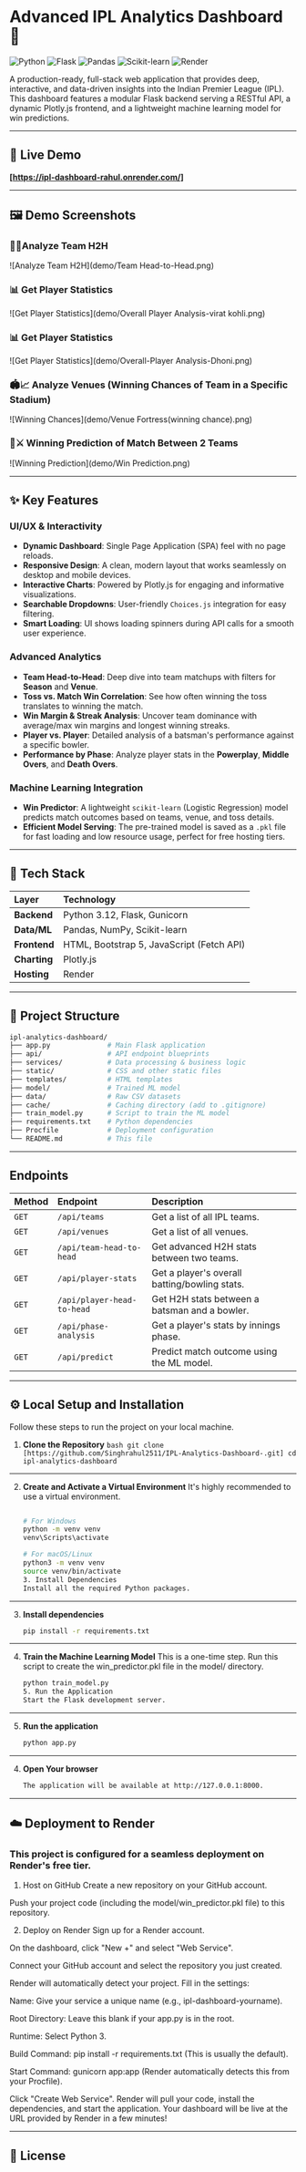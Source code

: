 # Advanced IPL Analytics Dashboard 🏏

![Python](https://img.shields.io/badge/Python-3.12-blue.svg) ![Flask](https://img.shields.io/badge/Flask-2.2.2-black.svg) ![Pandas](https://img.shields.io/badge/Pandas-2.2-blue.svg) ![Scikit-learn](https://img.shields.io/badge/Scikit--learn-1.4-orange.svg) ![Render](https://img.shields.io/badge/Deploy-Render-46E3B7.svg)

A production-ready, full-stack web application that provides deep, interactive, and data-driven insights into the Indian Premier League (IPL). This dashboard features a modular Flask backend serving a RESTful API, a dynamic Plotly.js frontend, and a lightweight machine learning model for win predictions.

---

## 🚀 Live Demo

**[https://ipl-dashboard-rahul.onrender.com/]**

---

## 🖼️ **Demo Screenshots**

### 🏏🤝Analyze Team H2H
![Analyze Team H2H](demo/Team Head-to-Head.png)

### 📊 Get Player Statistics
![Get Player Statistics](demo/Overall Player Analysis-virat kohli.png)

### 📊 Get Player Statistics
![Get Player Statistics](demo/Overall-Player Analysis-Dhoni.png)

### 🏟️📈 Analyze Venues (Winning Chances of Team in a Specific Stadium)
![Winning Chances](demo/Venue Fortress(winning chance).png)

### 🔮⚔️ Winning Prediction of Match Between 2 Teams
![Winning Prediction](demo/Win Prediction.png)

---

## ✨ Key Features

### UI/UX & Interactivity
-   **Dynamic Dashboard**: Single Page Application (SPA) feel with no page reloads.
-   **Responsive Design**: A clean, modern layout that works seamlessly on desktop and mobile devices.
-   **Interactive Charts**: Powered by Plotly.js for engaging and informative visualizations.
-   **Searchable Dropdowns**: User-friendly `Choices.js` integration for easy filtering.
-   **Smart Loading**: UI shows loading spinners during API calls for a smooth user experience.

### Advanced Analytics
-   **Team Head-to-Head**: Deep dive into team matchups with filters for **Season** and **Venue**.
-   **Toss vs. Match Win Correlation**: See how often winning the toss translates to winning the match.
-   **Win Margin & Streak Analysis**: Uncover team dominance with average/max win margins and longest winning streaks.
-   **Player vs. Player**: Detailed analysis of a batsman's performance against a specific bowler.
-   **Performance by Phase**: Analyze player stats in the **Powerplay**, **Middle Overs**, and **Death Overs**.

### Machine Learning Integration
-   **Win Predictor**: A lightweight `scikit-learn` (Logistic Regression) model predicts match outcomes based on teams, venue, and toss details.
-   **Efficient Model Serving**: The pre-trained model is saved as a `.pkl` file for fast loading and low resource usage, perfect for free hosting tiers.

---

## 🔧 Tech Stack

| Layer       | Technology                                                |
| :---------- | :-------------------------------------------------------- |
| **Backend** | Python 3.12, Flask, Gunicorn                              |
| **Data/ML** | Pandas, NumPy, Scikit-learn                               |
| **Frontend**| HTML, Bootstrap 5, JavaScript (Fetch API)                 |
| **Charting**| Plotly.js                                                 |
| **Hosting** | Render                                                    |

---

## 📁 Project Structure
```bash
ipl-analytics-dashboard/
├── app.py              # Main Flask application
├── api/                # API endpoint blueprints
├── services/           # Data processing & business logic
├── static/             # CSS and other static files
├── templates/          # HTML templates
├── model/              # Trained ML model
├── data/               # Raw CSV datasets
├── cache/              # Caching directory (add to .gitignore)
├── train_model.py      # Script to train the ML model
├── requirements.txt    # Python dependencies
├── Procfile            # Deployment configuration
└── README.md           # This file

```
---

## Endpoints

| Method | Endpoint                     | Description                                    |
| :----- | :--------------------------- | :--------------------------------------------- |
| `GET`  | `/api/teams`                 | Get a list of all IPL teams.                   |
| `GET`  | `/api/venues`                | Get a list of all venues.                      |
| `GET`  | `/api/team-head-to-head`     | Get advanced H2H stats between two teams.      |
| `GET`  | `/api/player-stats`          | Get a player's overall batting/bowling stats.  |
| `GET`  | `/api/player-head-to-head`   | Get H2H stats between a batsman and a bowler.  |
| `GET`  | `/api/phase-analysis`        | Get a player's stats by innings phase.         |
| `GET`  | `/api/predict`               | Predict match outcome using the ML model.      |

---

## ⚙️ Local Setup and Installation

Follow these steps to run the project on your local machine.

1. **Clone the Repository**
        ```bash
        git clone [https://github.com/Singhrahul2511/IPL-Analytics-Dashboard-.git]
        cd ipl-analytics-dashboard
        ```
---
2. **Create and Activate a Virtual Environment**
It's highly recommended to use a virtual environment.

    ```bash

    # For Windows
    python -m venv venv
    venv\Scripts\activate

    # For macOS/Linux
    python3 -m venv venv
    source venv/bin/activate
    3. Install Dependencies
    Install all the required Python packages.

    ```
---
3. **Install dependencies**
   ```bash
   pip install -r requirements.txt
   ```
---
4. **Train the Machine Learning Model**
    This is a one-time step. Run this script to create the 
    win_predictor.pkl file in the model/ directory.
    ```bash
    python train_model.py
    5. Run the Application
    Start the Flask development server.

    ```
---
5. **Run the application**
   ```bash
   python app.py
   ```
---
4. **Open Your browser**
   ```bash
   The application will be available at http://127.0.0.1:8000.
   ```
---

## ☁️ Deployment to Render
### This project is configured for a seamless deployment on Render's free tier.

1. Host on GitHub
Create a new repository on your GitHub account.

Push your project code (including the model/win_predictor.pkl file) to this repository.

2. Deploy on Render
Sign up for a Render account.

On the dashboard, click "New +" and select "Web Service".

Connect your GitHub account and select the repository you just created.

Render will automatically detect your project. Fill in the settings:

Name: Give your service a unique name (e.g., ipl-dashboard-yourname).

Root Directory: Leave this blank if your app.py is in the root.

Runtime: Select Python 3.

Build Command: pip install -r requirements.txt (This is usually the default).

Start Command: gunicorn app:app (Render automatically detects this from your Procfile).

Click "Create Web Service". Render will pull your code, install the dependencies, and start the application. Your dashboard will be live at the URL provided by Render in a few minutes!

---

## 📜 License
